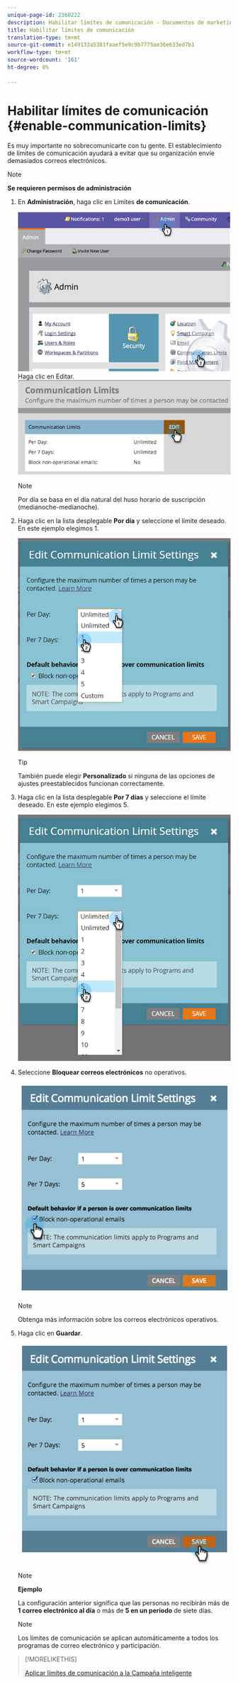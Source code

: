 ```yaml
---
unique-page-id: 2360222
description: Habilitar límites de comunicación - Documentos de marketing - Documentación del producto
title: Habilitar límites de comunicación
translation-type: tm+mt
source-git-commit: e149133a5383faaef5e9c9b7775ae36e633ed7b1
workflow-type: tm+mt
source-wordcount: '161'
ht-degree: 0%

---
```



# Habilitar límites de comunicación {#enable-communication-limits}

Es muy importante no sobrecomunicarte con tu gente. El establecimiento de límites de comunicación ayudará a evitar que su organización envíe demasiados correos electrónicos.

>[!NOTE]
>
>**Se requieren permisos de administración**

1. En **Administración**, haga clic en Límites **de comunicación**.

   ![](assets/image2014-9-18-15-3a53-3a37.png)
Haga clic en Editar.
   ![](assets/image2014-9-18-15-3a53-3a47.png)

   >[!NOTE]
   >
   >
   >Por día se basa en el día natural del huso horario de suscripción (medianoche-medianoche).

1. Haga clic en la lista desplegable **Por día** y seleccione el límite deseado. En este ejemplo elegimos 1.

   ![](assets/three.png)

   >[!TIP]
   >
   >También puede elegir **Personalizado** si ninguna de las opciones de ajustes preestablecidos funcionan correctamente.

1. Haga clic en la lista desplegable **Por 7 días** y seleccione el límite deseado. En este ejemplo elegimos 5.

   ![](assets/four.png)

1. Seleccione **Bloquear correos electrónicos** no operativos.

   ![](assets/five.png)

   >[!NOTE]
   >
   >Obtenga más información sobre los correos electrónicos [](http://docs.marketo.com/display/DOCS/Make+an+Email+Operational) operativos.

1. Haga clic en **Guardar**.

   ![](assets/six.png)

   >[!NOTE]
   >
   >**Ejemplo**
   >
   >
   >La configuración anterior significa que las personas no recibirán más de **1 correo electrónico al día** o más de **5 en un período** de siete días.

   >[!NOTE]
   >
   >
   >Los límites de comunicación se aplican automáticamente a todos los programas de correo electrónico y participación.

>[!MORELIKETHIS]
>
>[Aplicar límites de comunicación a la Campaña inteligente](../../../product-docs/core-marketo-concepts/smart-campaigns/using-smart-campaigns/apply-communication-limits-to-smart-campaign.md)

